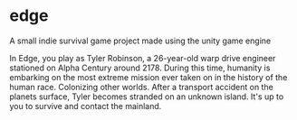 # edge
A small indie survival game project made using the unity game engine

In Edge, you play as Tyler Robinson, a 26-year-old warp drive engineer stationed on Alpha Century around 2178. During this time, humanity is embarking on the most extreme mission ever taken on in the history of the human race. Colonizing other worlds. After a transport accident on the planets surface, Tyler becomes stranded on an unknown island. It's up to you to survive and contact the mainland.
